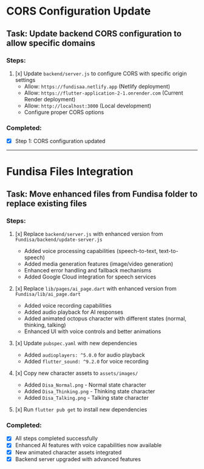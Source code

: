# CORS Configuration Update

## Task: Update backend CORS configuration to allow specific domains

### Steps:
1. [x] Update `backend/server.js` to configure CORS with specific origin settings
   - Allow: `https://fundisaa.netlify.app` (Netlify deployment)
   - Allow: `https://flutter-application-2-1.onrender.com` (Current Render deployment)
   - Allow: `http://localhost:3000` (Local development)
   - Configure proper CORS options

### Completed:
- [x] Step 1: CORS configuration updated

---

# Fundisa Files Integration

## Task: Move enhanced files from Fundisa folder to replace existing files

### Steps:
1. [x] Replace `backend/server.js` with enhanced version from `Fundisa/backend/update-server.js`
   - Added voice processing capabilities (speech-to-text, text-to-speech)
   - Added media generation features (image/video generation)
   - Enhanced error handling and fallback mechanisms
   - Added Google Cloud integration for speech services

2. [x] Replace `lib/pages/ai_page.dart` with enhanced version from `Fundisa/lib/ai_page.dart`
   - Added voice recording capabilities
   - Added audio playback for AI responses
   - Added animated octopus character with different states (normal, thinking, talking)
   - Enhanced UI with voice controls and better animations

3. [x] Update `pubspec.yaml` with new dependencies
   - Added `audioplayers: ^5.0.0` for audio playback
   - Added `flutter_sound: ^9.2.0` for voice recording

4. [x] Copy new character assets to `assets/images/`
   - Added `Disa_Normal.png` - Normal state character
   - Added `Disa_Thinking.png` - Thinking state character
   - Added `Disa_Talking.png` - Talking state character

5. [x] Run `flutter pub get` to install new dependencies

### Completed:
- [x] All steps completed successfully
- [x] Enhanced AI features with voice capabilities now available
- [x] New animated character assets integrated
- [x] Backend server upgraded with advanced features
